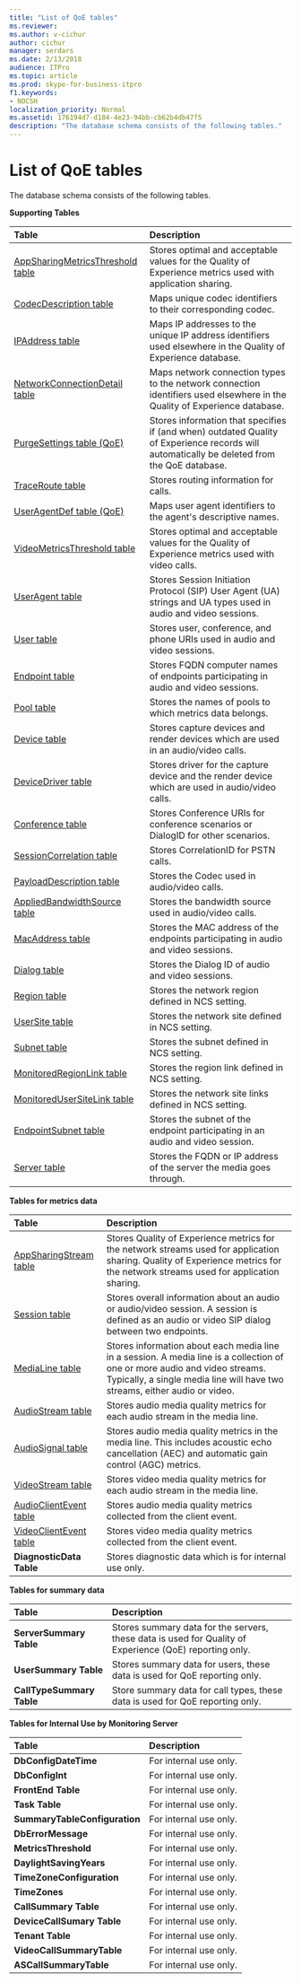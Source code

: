 ```yaml
---
title: "List of QoE tables"
ms.reviewer: 
ms.author: v-cichur
author: cichur
manager: serdars
ms.date: 2/13/2018
audience: ITPro
ms.topic: article
ms.prod: skype-for-business-itpro
f1.keywords:
- NOCSH
localization_priority: Normal
ms.assetid: 176194d7-d184-4e23-94bb-cb62b4db47f5
description: "The database schema consists of the following tables."
---
```


# List of QoE tables
 
The database schema consists of the following tables. 
  
**Supporting Tables**

|**Table**|**Description**|
|:-----|:-----|
|[AppSharingMetricsThreshold table](appsharingmetricsthreshold.md) <br/> |Stores optimal and acceptable values for the Quality of Experience metrics used with application sharing.  <br/> |
|[CodecDescription table](codecdescription.md) <br/> |Maps unique codec identifiers to their corresponding codec.  <br/> |
|[IPAddress table](ipaddress.md) <br/> |Maps IP addresses to the unique IP address identifiers used elsewhere in the Quality of Experience database.  <br/> |
|[NetworkConnectionDetail table](networkconnectiondetail.md) <br/> |Maps network connection types to the network connection identifiers used elsewhere in the Quality of Experience database.  <br/> |
|[PurgeSettings table (QoE)](purgesettings-qoe.md) <br/> |Stores information that specifies if (and when) outdated Quality of Experience records will automatically be deleted from the QoE database.  <br/> |
|[TraceRoute table](traceroute.md) <br/> |Stores routing information for calls.  <br/> |
|[UserAgentDef table (QoE)](useragentdef-qoe.md) <br/> |Maps user agent identifiers to the agent's descriptive names.  <br/> |
|[VideoMetricsThreshold table](videometricsthreshold.md) <br/> |Stores optimal and acceptable values for the Quality of Experience metrics used with video calls.  <br/> |
|[UserAgent table](useragent.md) <br/> |Stores Session Initiation Protocol (SIP) User Agent (UA) strings and UA types used in audio and video sessions.  <br/> |
|[User table](user-0.md) <br/> |Stores user, conference, and phone URIs used in audio and video sessions.  <br/> |
|[Endpoint table](endpoint.md) <br/> |Stores FQDN computer names of endpoints participating in audio and video sessions.  <br/> |
|[Pool table](pool.md) <br/> |Stores the names of pools to which metrics data belongs.  <br/> |
|[Device table](device.md) <br/> |Stores capture devices and render devices which are used in an audio/video calls.  <br/> |
|[DeviceDriver table](devicedriver.md) <br/> |Stores driver for the capture device and the render device which are used in audio/video calls.  <br/> |
|[Conference table](conference.md) <br/> |Stores Conference URIs for conference scenarios or DialogID for other scenarios.  <br/> |
|[SessionCorrelation table](sessioncorrelation.md) <br/> |Stores CorrelationID for PSTN calls.  <br/> |
|[PayloadDescription table](payloaddescription.md) <br/> |Stores the Codec used in audio/video calls.  <br/> |
|[AppliedBandwidthSource table](appliedbandwidthsource.md) <br/> |Stores the bandwidth source used in audio/video calls.  <br/> |
|[MacAddress table](macaddress.md) <br/> |Stores the MAC address of the endpoints participating in audio and video sessions.  <br/> |
|[Dialog table](dialog.md) <br/> |Stores the Dialog ID of audio and video sessions.  <br/> |
|[Region table](region.md) <br/> |Stores the network region defined in NCS setting.  <br/> |
|[UserSite table](usersite.md) <br/> |Stores the network site defined in NCS setting.  <br/> |
|[Subnet table](subnet.md) <br/> |Stores the subnet defined in NCS setting.  <br/> |
|[MonitoredRegionLink table](monitoredregionlink.md) <br/> |Stores the region link defined in NCS setting.  <br/> |
|[MonitoredUserSiteLink table](monitoredusersitelink.md) <br/> |Stores the network site links defined in NCS setting.  <br/> |
|[EndpointSubnet table](endpointsubnet.md) <br/> |Stores the subnet of the endpoint participating in an audio and video session.  <br/> |
|[Server table](server.md) <br/> |Stores the FQDN or IP address of the server the media goes through.  <br/> |
   
**Tables for metrics data**

|**Table**|**Description**|
|:-----|:-----|
|[AppSharingStream table](appsharingstream.md) <br/> |Stores Quality of Experience metrics for the network streams used for application sharing. Quality of Experience metrics for the network streams used for application sharing.  <br/> |
|[Session table](session.md) <br/> |Stores overall information about an audio or audio/video session. A session is defined as an audio or video SIP dialog between two endpoints.  <br/> |
|[MediaLine table](medialine-0.md) <br/> |Stores information about each media line in a session. A media line is a collection of one or more audio and video streams. Typically, a single media line will have two streams, either audio or video.  <br/> |
|[AudioStream table](audiostream.md) <br/> |Stores audio media quality metrics for each audio stream in the media line.  <br/> |
|[AudioSignal table](audiosignal.md) <br/> |Stores audio media quality metrics in the media line. This includes acoustic echo cancellation (AEC) and automatic gain control (AGC) metrics.  <br/> |
|[VideoStream table](videostream.md) <br/> |Stores video media quality metrics for each audio stream in the media line.  <br/> |
|[AudioClientEvent table](audioclientevent.md) <br/> |Stores audio media quality metrics collected from the client event.  <br/> |
|[VideoClientEvent table](videoclientevent.md) <br/> |Stores video media quality metrics collected from the client event.  <br/> |
|**DiagnosticData Table** <br/> |Stores diagnostic data which is for internal use only.  <br/> |
   
**Tables for summary data**

|**Table**|**Description**|
|:-----|:-----|
|**ServerSummary Table** <br/> |Stores summary data for the servers, these data is used for Quality of Experience (QoE) reporting only.  <br/> |
|**UserSummary Table** <br/> |Stores summary data for users, these data is used for QoE reporting only.  <br/> |
|**CallTypeSummary Table** <br/> |Store summary data for call types, these data is used for QoE reporting only.  <br/> |
   
**Tables for Internal Use by Monitoring Server**

|**Table**|**Description**|
|:-----|:-----|
|**DbConfigDateTime** <br/> |For internal use only.  <br/> |
|**DbConfigInt** <br/> |For internal use only.  <br/> |
|**FrontEnd Table** <br/> |For internal use only.  <br/> |
|**Task Table** <br/> |For internal use only.  <br/> |
|**SummaryTableConfiguration** <br/> |For internal use only.  <br/> |
|**DbErrorMessage** <br/> |For internal use only.  <br/> |
|**MetricsThreshold** <br/> |For internal use only.  <br/> |
|**DaylightSavingYears** <br/> |For internal use only.  <br/> |
|**TimeZoneConfiguration** <br/> |For internal use only.  <br/> |
|**TimeZones** <br/> |For internal use only.  <br/> |
|**CallSummary Table** <br/> |For internal use only.  <br/> |
|**DeviceCallSumary Table** <br/> |For internal use only.  <br/> |
|**Tenant Table** <br/> |For internal use only.  <br/> |
|**VideoCallSummaryTable** <br/> |For internal use only.  <br/> |
|**ASCallSummaryTable** <br/> |For internal use only.  <br/> |
   

